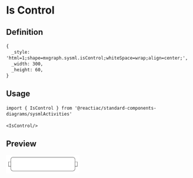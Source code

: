# Is Control

## Definition

```
{
  _style: 'html=1;shape=mxgraph.sysml.isControl;whiteSpace=wrap;align=center;',
  _width: 300,
  _height: 60,
}
```

## Usage

```
import { IsControl } from '@reactiac/standard-components-diagrams/sysmlActivities'

<IsControl/>
```

## Preview

<img src="./is-control.png" width="200"/>

